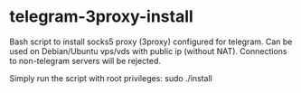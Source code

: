# telegram-3proxy-install
Bash script to install socks5 proxy (3proxy) configured for telegram.
Can be used on Debian/Ubuntu vps/vds with public ip (without NAT). Connections to non-telegram servers will be rejected.

Simply run the script with root privileges:
sudo ./install
